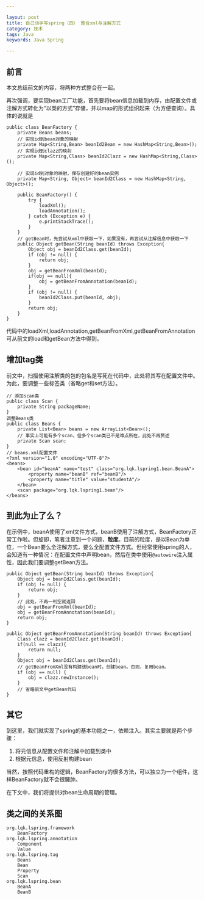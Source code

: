 ```yaml
---

layout: post
title: 自己动手写spring（四） 整合xml与注解方式
category: 技术
tags: Java
keywords: Java Spring

---
```


## 前言

本文总结前文的内容，将两种方式整合在一起。

再次强调，要实现bean工厂功能，首先要将bean信息加载到内存，由配置文件或注解方式转化为“以类的方式”存储，并以map的形式组织起来（为方便查询）。具体的说就是

    public class BeanFactory {
    	private Beans beans;
    	// 实现id到bean对象的映射
    	private Map<String,Bean> beanId2Bean = new HashMap<String,Bean>();
    	// 实现id到clazz的映射
    	private Map<String,Class> beanId2Clazz = new HashMap<String,Class>();
    	
    	// 实现id到对象的映射，保存创建好的bean实例
    	private Map<String, Object> beanId2Class = new HashMap<String, Object>();
    	
    	public BeanFactory() {
    		try {
    			loadXml();
    			loadAnnotation();
    		} catch (Exception e) {
    			e.printStackTrace();
    		}
    	}
    	// getBean时，先尝试从xml中获取一下，如果没有，再尝试从注解信息中获取一下  	
        public Object getBean(String beanId) throws Exception{
    		Object obj = beanId2Class.get(beanId);
    		if (obj != null) {
    			return obj;
    		}	
    		obj = getBeanFromXml(beanId);
    		if(obj == null){
    			obj = getBeanFromAnnotation(beanId);
    		}
    		if (obj != null) {
    			beanId2Class.put(beanId, obj);
    		}
		    return obj;
	    }
    }

代码中的loadXml,loadAnnotation,getBeanFromXml,getBeanFromAnnotation可从前文的load和getBean方法中得到。

## 增加tag类

前文中，扫描使用注解类的包的包名是写死在代码中，此处将其写在配置文件中。为此，要调整一些标签类（省略get和set方法）。

    // 添加scan类
    public class Scan {
    	private String packageName;	
    }
    调整Beans类
    public class Beans {
    	private List<Bean> beans = new ArrayList<Bean>();
    	// 事实上可能有多个scan，但多个scan类已不是难点所在，此处不再赘述
    	private Scan scan;
    }
    // beans.xml配置文件
    <?xml version="1.0" encoding="UTF-8"?>
    <beans>
    	<bean id="beanA" name="test" class="org.lqk.lspring1.bean.BeanA">
    		<property name="beanB" ref="beanB"/>
    		<property name="title" value="studentA"/>
    	</bean>
    	<scan package="org.lqk.lspring1.bean"/>
    </beans>
    
## 到此为止了么？

在示例中，beanA使用了xml文件方式，beanB使用了注解方式，BeanFactory正常工作啦。但旋即，笔者注意到一个问题，**粒度**。目前的粒度，是以Bean为单位，一个Bean要么全注解方式，要么全配置文件方式。但经常使用spring的人，会知道有一种情况：在配置文件中声明bean，然后在类中使用`@autowire`注入属性，因此我们要调整getBean方法。

	public Object getBean(String beanId) throws Exception{
		Object obj = beanId2Class.get(beanId);
		if (obj != null) {
			return obj;
		}	
		// 此处，不再一判空就返回
		obj = getBeanFromXml(beanId);
		obj = getBeanFromAnnotation(beanId);
		return obj;
	}
	
    public Object getBeanFromAnnotation(String beanId) throws Exception{
		Class clazz = beanId2Clazz.get(beanId);
		if(null == clazz){
			return null;
		}
		Object obj = beanId2Class.get(beanId);
		// getBeanFromXml没有构建该bean时，创建bean。否则，复用bean。
		if (obj == null) {
			obj = clazz.newInstance();
		}
		// 省略前文中getBean代码
	}	

## 其它

到这里，我们就实现了spring的基本功能之一，依赖注入。其实主要就是两个步骤：

1. 将元信息从配置文件和注解中加载到类中
2. 根据元信息，使用反射构建bean


当然，按照代码重构的逻辑，BeanFactory的很多方法，可以独立为一个组件，这样BeanFactory就不会很臃肿。

在下文中，我们将提供对bean生命周期的管理。

## 类之间的关系图

    org.lqk.lspring.framework
        BeanFactory
    org.lqk.lspring.annotation
        Component
        Value
    org.lqk.lspring.tag
        Beans
        Bean
        Property
        Scan
    org.lqk.lspring.bean
        BeanA
        BeanB